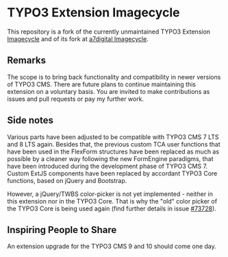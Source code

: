 # TYPO3 Extension Imagecycle

This repository is a fork of the currently unmaintained TYPO3 Extension
[Imagecycle](https://typo3.org/extensions/repository/view/imagecycle) and of its fork at [a7digital Imagecycle](https://github.com/a7digital/imagecycle).

## Remarks

The scope is to bring back functionality and compatibility in newer versions of TYPO3 CMS. There are future plans to continue maintaining this extension on a voluntary basis. You are invited to make contributions as issues and pull requests or pay my further work.

## Side notes

Various parts have been adjusted to be compatible with TYPO3 CMS 7 LTS and 8 LTS again. Besides that, the previous custom TCA user functions that have been used in the FlexForm structures have been replaced as much as possible by a cleaner way following the new FormEngine paradigms, that have been introduced during the development phase of TYPO3 CMS 7. Custom ExtJS components have been replaced by accordant TYPO3 Core functions, based on jQuery and Bootstrap.

However, a jQuery/TWBS color-picker is not yet implemented - neither in this extension nor in the TYPO3 Core. That is why the "old" color picker of the TYPO3 Core is being used again (find further details in issue [#73728](https://forge.typo3.org/issues/73728)).

## Inspiring People to Share

An extension upgrade for the TYPO3 CMS 9 and 10 should come one day.


